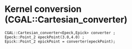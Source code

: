 
# Kernel conversion (CGAL::Cartesian_converter)

```
CGAL::Cartesian_converter<Epeck,Epick> converter ;
Epeck::Point_2 epeckPoint(3.0,4.0) ;
Epick::Point_2 epickPoint = converter(epeckPoint);
```


